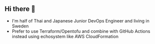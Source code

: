 ## Hi there 👋
- I'm half of Thai and Japanese Junior DevOps Engineer and living in Sweden
- Prefer to use Terraform/Opentofu and combine with GitHub Actions instead using echosystem like AWS CloudFormation
